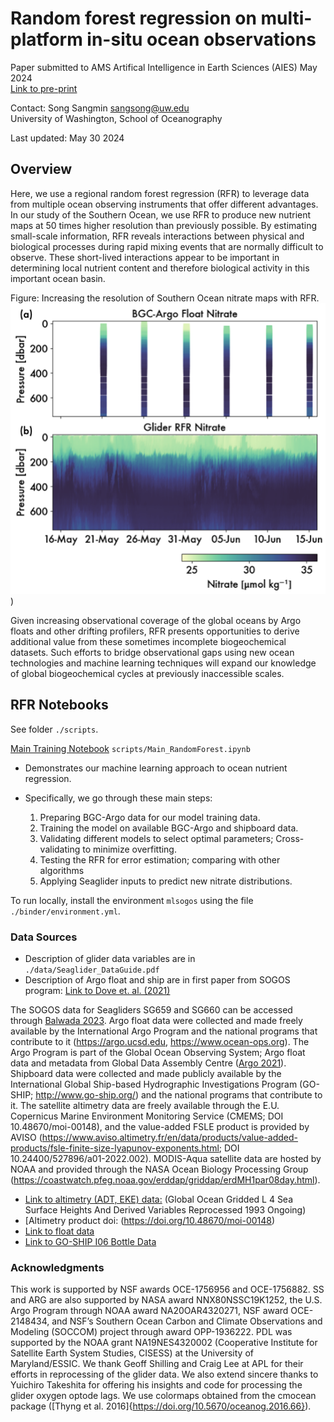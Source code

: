 # Random forest regression on multi-platform in-situ ocean observations

Paper submitted to AMS Artifical Intelligence in Earth Sciences (AIES) May 2024 \
[Link to pre-print](https://doi.org/10.22541/essoar.171707849.91867565/v1)

Contact: Song Sangmin <sangsong@uw.edu> \
University of Washington, School of Oceanography

Last updated: May 30 2024

## Overview

Here, we use a regional random forest regression (RFR) to leverage data from multiple ocean observing instruments that offer different advantages. In our study of the Southern Ocean, we use RFR to produce new nutrient maps at 50 times higher resolution than previously possible. By estimating small-scale information, RFR reveals interactions between physical and biological processes during rapid mixing events that are normally difficult to observe. These short-lived interactions appear to be important in determining local nutrient content and therefore biological activity in this important ocean basin. 

Figure: Increasing the resolution of Southern Ocean nitrate maps with RFR.
![Figure](./images/small_resolution.png))

Given increasing observational coverage of the global oceans by Argo floats and other drifting profilers, RFR presents opportunities to derive additional value from these sometimes incomplete biogeochemical datasets. Such efforts to bridge observational gaps using new ocean technologies and machine learning techniques will expand our knowledge of global biogeochemical cycles at previously inaccessible scales.



## RFR Notebooks

<!-- Three main notebooks describe the (1) Random Forest model development, (2) application to ocean data and performance evaluation, followed by (3) scientific analysis of the output. 
 -->
See folder `./scripts`. 

[Main Training Notebook](scripts/Main_RandomForest.ipynb) `scripts/Main_RandomForest.ipynb`

- Demonstrates our machine learning approach to ocean nutrient regression.
- Specifically, we go through these main steps: 

    1) Preparing BGC-Argo data for our model training data.
    2) Training the model on available BGC-Argo and shipboard data. 
    3) Validating different models to select optimal parameters; Cross-validating to minimize overfitting.
    4) Testing the RFR for error estimation; comparing with other algorithms
    5) Applying Seaglider inputs to predict new nitrate distributions. 


To run locally, install the environment `mlsogos` using the file `./binder/environment.yml`.


<!-- ### Folder Directory

- `scripts/` : code for analysis
- `data/` : float, ship, and glider data as downloaded
- `working-vars/` : calculated output variables from analysis
- `images/` : final output figures
 -->


### Data Sources


- Description of glider data variables are in `./data/Seaglider_DataGuide.pdf`
- Description of Argo float and ship are in first paper from SOGOS program: [Link to Dove et. al. (2021)](https://agupubs.onlinelibrary.wiley.com/doi/10.1029/2021JC017178)


The SOGOS data for Seagliders SG659 and SG660 can be accessed through [Balwada 2023](https://doi.org/10.5281/zenodo.8361656). Argo float data were collected and made freely available by the International Argo Program and the national programs that contribute to it (https://argo.ucsd.edu, https://www.ocean-ops.org). The Argo Program is part of the Global Ocean Observing System; Argo float data and metadata from Global Data Assembly Centre ([Argo 2021](https://doi.org/10.17882/42182)). Shipboard data were collected and made publicly available by the International Global Ship-based Hydrographic Investigations Program (GO-SHIP; http://www.go-ship.org/) and the national programs that contribute to it. The satellite altimetry data are freely available through the E.U. Copernicus Marine Environment Monitoring Service (CMEMS; DOI 10.48670/moi-00148), and the value-added FSLE product is provided by AVISO (https://www.aviso.altimetry.fr/en/data/products/value-added-products/fsle-finite-size-lyapunov-exponents.html; DOI 10.24400/527896/a01-2022.002). MODIS-Aqua satellite data are hosted by NOAA and provided through the NASA Ocean Biology Processing Group (https://coastwatch.pfeg.noaa.gov/erddap/griddap/erdMH1par08day.html). 



- [Link to altimetry (ADT, EKE) data:](https://data.marine.copernicus.eu/product/SEALEVEL_GLO_PHY_L4_MY_008_047/download) (Global Ocean Gridded L 4 Sea Surface Heights And Derived Variables Reprocessed 1993 Ongoing)
- [Altimetry product doi: (https://doi.org/10.48670/moi-00148)
- [Link to float data](https://uwnetid-my.sharepoint.com/:f:/g/personal/sangsong_uw_edu/Es-ESkVfIlpHhpFq7o5LTaoBtqv6pWj6rntxMyXieLEq8A?e=FeRRjs)
- [Link to GO-SHIP I06 Bottle Data](https://cchdo.ucsd.edu/cruise/325020190403)



### Acknowledgments


This work is supported by NSF awards OCE-1756956 and OCE-1756882. SS and ARG are also supported by NASA award NNX80NSSC19K1252, the U.S. Argo Program through NOAA award NA20OAR4320271, NSF award OCE-2148434, and NSF’s Southern Ocean Carbon and Climate Observations and Modeling (SOCCOM) project through award OPP-1936222. PDL was supported by the NOAA grant NA19NES4320002 (Cooperative Institute for Satellite Earth System Studies, CISESS) at the University of Maryland/ESSIC. We thank Geoff Shilling and Craig Lee at APL for their efforts in reprocessing of the glider data. We also extend sincere thanks to Yuichiro Takeshita for offering his insights and code for processing the glider oxygen optode lags. We use colormaps obtained from the cmocean package ([Thyng et al. 2016]{https://doi.org/10.5670/oceanog.2016.66}). 

